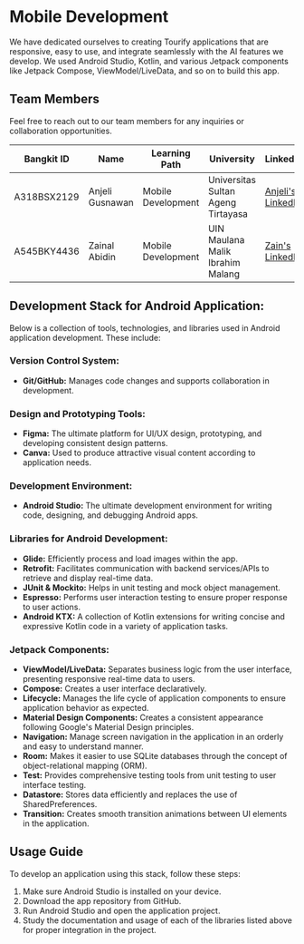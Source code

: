 # Mobile Development

We have dedicated ourselves to creating Tourify applications that are responsive, easy to use, and integrate seamlessly with the AI features we develop. We used Android Studio, Kotlin, and various Jetpack components like Jetpack Compose, ViewModel/LiveData, and so on to build this app.

## Team Members

Feel free to reach out to our team members for any inquiries or collaboration opportunities.

| Bangkit ID | Name | Learning Path | University | Linkedin |
| ----- | ----- | ----- | ----- | ----- |
|A318BSX2129|Anjeli Gusnawan|Mobile Development|Universitas Sultan Ageng Tirtayasa|[Anjeli's LinkedIn](https://www.linkedin.com/in/anjeligusnawan/)|
|A545BKY4436|Zainal Abidin|Mobile Development|UIN Maulana Malik Ibrahim Malang|[Zain's LinkedIn](https://www.linkedin.com/in/zainalabidin1453/)|

## Development Stack for Android Application:

Below is a collection of tools, technologies, and libraries used in Android application development. These include:

### Version Control System:
- **Git/GitHub:** Manages code changes and supports collaboration in development.
### Design and Prototyping Tools:
- **Figma:** The ultimate platform for UI/UX design, prototyping, and developing consistent design patterns.
- **Canva:** Used to produce attractive visual content according to application needs.
### Development Environment:
- **Android Studio:** The ultimate development environment for writing code, designing, and debugging Android apps.
### Libraries for Android Development:
- **Glide:** Efficiently process and load images within the app.
- **Retrofit:** Facilitates communication with backend services/APIs to retrieve and display real-time data.
- **JUnit & Mockito:** Helps in unit testing and mock object management.
- **Espresso:** Performs user interaction testing to ensure proper response to user actions.
- **Android KTX:** A collection of Kotlin extensions for writing concise and expressive Kotlin code in a variety of application tasks.
### Jetpack Components:
- **ViewModel/LiveData:** Separates business logic from the user interface, presenting responsive real-time data to users.
- **Compose:** Creates a user interface declaratively.
- **Lifecycle:** Manages the life cycle of application components to ensure application behavior as expected.
- **Material Design Components:** Creates a consistent appearance following Google's Material Design principles.
- **Navigation:** Manage screen navigation in the application in an orderly and easy to understand manner.
- **Room:** Makes it easier to use SQLite databases through the concept of object-relational mapping (ORM).
- **Test:** Provides comprehensive testing tools from unit testing to user interface testing.
- **Datastore:** Stores data efficiently and replaces the use of SharedPreferences.
- **Transition:** Creates smooth transition animations between UI elements in the application.

## Usage Guide
To develop an application using this stack, follow these steps:
1. Make sure Android Studio is installed on your device.
2. Download the app repository from GitHub.
3. Run Android Studio and open the application project.
4. Study the documentation and usage of each of the libraries listed above for proper integration in the project.
